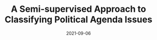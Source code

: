 ---
place: Proceedings of the 1st Workshop on Computational Linguistics for Political Text Analysis
redirect: /files/KreutzDaelemans-4.pdf
layout: redirect-internal
date: 2021-09-06
authors: ['Tim Kreutz', 'Walter Daelemans']
title: "A Semi-supervised Approach to Classifying Political Agenda Issues"
---